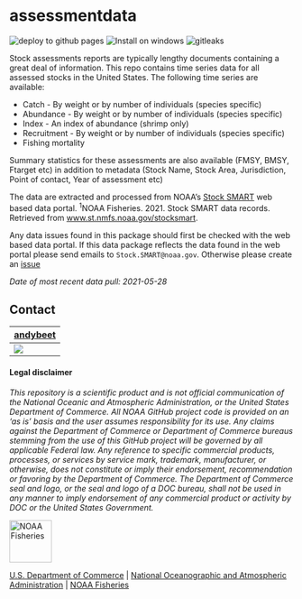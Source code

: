 
<!-- README.md is generated from README.Rmd. Please edit that file -->

# assessmentdata

<!-- badges: start -->

![deploy to github
pages](https://github.com/NOAA-EDAB/assessmentdata/workflows/deploy%20to%20github%20pages/badge.svg)
![Install on
windows](https://github.com/NOAA-EDAB/assessmentdata/workflows/Install%20on%20windows/badge.svg)
![gitleaks](https://github.com/NOAA-EDAB/assessmentdata/workflows/gitleaks/badge.svg)
<!-- badges: end -->

Stock assessments reports are typically lengthy documents containing a
great deal of information. This repo contains time series data for all
assessed stocks in the United States. The following time series are
available:

-   Catch - By weight or by number of individuals (species specific)
-   Abundance - By weight or by number of individuals (species specific)
-   Index - An index of abundance (shrimp only)
-   Recruitment - By weight or by number of individuals (species
    specific)
-   Fishing mortality

Summary statistics for these assessments are also available (FMSY, BMSY,
Ftarget etc) in addition to metadata (Stock Name, Stock Area,
Jurisdiction, Point of contact, Year of assessment etc)

The data are extracted and processed from NOAA’s [Stock
SMART](https://www.st.nmfs.noaa.gov/stocksmart?app=homepage) web based
data portal. <sup>1</sup>NOAA Fisheries. 2021. Stock SMART data records.
Retrieved from www.st.nmfs.noaa.gov/stocksmart.

Any data issues found in this package should first be checked with the
web based data portal. If this data package reflects the data found in
the web portal please send emails to `Stock.SMART@noaa.gov`. Otherwise
please create an
[issue](https://github.com/NOAA-EDAB/assessmentdata/issues)

*Date of most recent data pull: 2021-05-28*

## Contact

| [andybeet](https://github.com/andybeet)                                                         |
|-------------------------------------------------------------------------------------------------|
| [![](https://avatars1.githubusercontent.com/u/22455149?s=100&v=4)](https://github.com/andybeet) |

#### Legal disclaimer

*This repository is a scientific product and is not official
communication of the National Oceanic and Atmospheric Administration, or
the United States Department of Commerce. All NOAA GitHub project code
is provided on an ‘as is’ basis and the user assumes responsibility for
its use. Any claims against the Department of Commerce or Department of
Commerce bureaus stemming from the use of this GitHub project will be
governed by all applicable Federal law. Any reference to specific
commercial products, processes, or services by service mark, trademark,
manufacturer, or otherwise, does not constitute or imply their
endorsement, recommendation or favoring by the Department of Commerce.
The Department of Commerce seal and logo, or the seal and logo of a DOC
bureau, shall not be used in any manner to imply endorsement of any
commercial product or activity by DOC or the United States Government.*

<img src="https://raw.githubusercontent.com/nmfs-general-modeling-tools/nmfspalette/main/man/figures/noaa-fisheries-rgb-2line-horizontal-small.png" height="75" alt="NOAA Fisheries">

[U.S. Department of Commerce](https://www.commerce.gov/) \| [National
Oceanographic and Atmospheric Administration](https://www.noaa.gov) \|
[NOAA Fisheries](https://www.fisheries.noaa.gov/)
